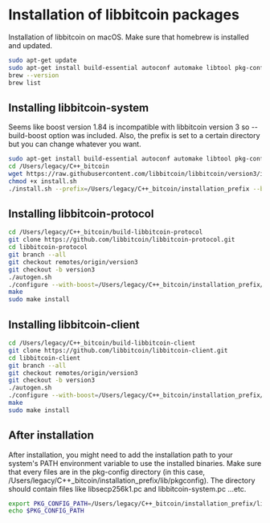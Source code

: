 # Installation of libbitcoin packages
Installation of libbitcoin on macOS. Make sure that homebrew is installed and updated.
```bash
sudo apt-get update
sudo apt-get install build-essential autoconf automake libtool pkg-config git
brew --version
brew list
```

## Installing libbitcoin-system
Seems like boost version 1.84 is incompatible with libbitcoin version 3 so --build-boost option was included.
Also, the prefix is set to a certain directory but you can change whatever you want.
```bash
sudo apt-get install build-essential autoconf automake libtool pkg-config git
cd /Users/legacy/C++_bitcoin
wget https://raw.githubusercontent.com/libbitcoin/libbitcoin/version3/install.sh
chmod +x install.sh
./install.sh --prefix=/Users/legacy/C++_bitcoin/installation_prefix --build-boost --disable-shared
```

## Installing libbitcoin-protocol
```bash
cd /Users/legacy/C++_bitcoin/build-libbitcoin-protocol
git clone https://github.com/libbitcoin/libbitcoin-protocol.git
cd libbitcoin-protocol
git branch --all
git checkout remotes/origin/version3
git checkout -b version3
./autogen.sh
./configure --with-boost=/Users/legacy/C++_bitcoin/installation_prefix/include --with-boost-libdir=/Users/legacy/C++_bitcoin/installation_prefix/lib LDFLAGS="-L/Users/legacy/C++_bitcoin/installation_prefix/lib" CPPFLAGS="-I/Users/legacy/C++_bitcoin/installation_prefix/include" --prefix=/Users/legacy/C++_bitcoin/installation_prefix
make
sudo make install
```

## Installing libbitcoin-client
```bash
cd /Users/legacy/C++_bitcoin/build-libbitcoin-client
git clone https://github.com/libbitcoin/libbitcoin-client.git
cd libbitcoin-client
git branch --all
git checkout remotes/origin/version3
git checkout -b version3
./autogen.sh
./configure --with-boost=/Users/legacy/C++_bitcoin/installation_prefix/include --with-boost-libdir=/Users/legacy/C++_bitcoin/installation_prefix/lib LDFLAGS="-L/Users/legacy/C++_bitcoin/installation_prefix/lib" CPPFLAGS="-I/Users/legacy/C++_bitcoin/installation_prefix/include" --prefix=/Users/legacy/C++_bitcoin/installation_prefix
make
sudo make install
```
## After installation
After installation, you might need to add the installation path to your system's PATH environment variable to use the installed binaries.
Make sure that every files are in the pkg-config directory (in this case, /Users/legacy/C++_bitcoin/installation_prefix/lib/pkgconfig).
The directory should contain files like libsecp256k1.pc and libbitcoin-system.pc ...etc.

```bash
export PKG_CONFIG_PATH=/Users/legacy/C++_bitcoin/installation_prefix/lib/pkgconfig:$PKG_CONFIG_PATH
echo $PKG_CONFIG_PATH
```
